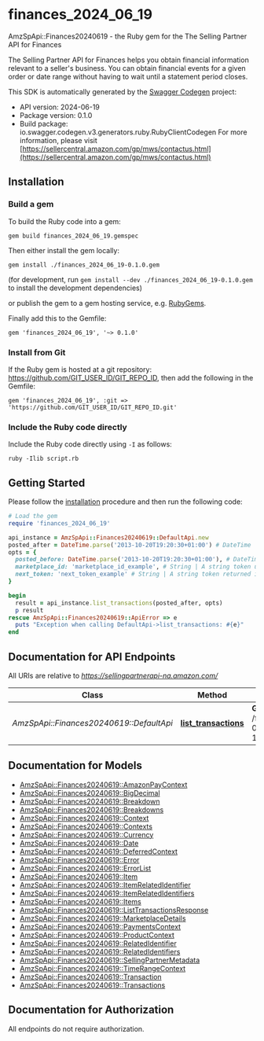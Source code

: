 # finances_2024_06_19

AmzSpApi::Finances20240619 - the Ruby gem for the The Selling Partner API for Finances

The Selling Partner API for Finances helps you obtain financial information relevant to a seller's business. You can obtain financial events for a given order or date range without having to wait until a statement period closes.

This SDK is automatically generated by the [Swagger Codegen](https://github.com/swagger-api/swagger-codegen) project:

- API version: 2024-06-19
- Package version: 0.1.0
- Build package: io.swagger.codegen.v3.generators.ruby.RubyClientCodegen
For more information, please visit [https://sellercentral.amazon.com/gp/mws/contactus.html](https://sellercentral.amazon.com/gp/mws/contactus.html)

## Installation

### Build a gem

To build the Ruby code into a gem:

```shell
gem build finances_2024_06_19.gemspec
```

Then either install the gem locally:

```shell
gem install ./finances_2024_06_19-0.1.0.gem
```
(for development, run `gem install --dev ./finances_2024_06_19-0.1.0.gem` to install the development dependencies)

or publish the gem to a gem hosting service, e.g. [RubyGems](https://rubygems.org/).

Finally add this to the Gemfile:

    gem 'finances_2024_06_19', '~> 0.1.0'

### Install from Git

If the Ruby gem is hosted at a git repository: https://github.com/GIT_USER_ID/GIT_REPO_ID, then add the following in the Gemfile:

    gem 'finances_2024_06_19', :git => 'https://github.com/GIT_USER_ID/GIT_REPO_ID.git'

### Include the Ruby code directly

Include the Ruby code directly using `-I` as follows:

```shell
ruby -Ilib script.rb
```

## Getting Started

Please follow the [installation](#installation) procedure and then run the following code:
```ruby
# Load the gem
require 'finances_2024_06_19'

api_instance = AmzSpApi::Finances20240619::DefaultApi.new
posted_after = DateTime.parse('2013-10-20T19:20:30+01:00') # DateTime | A date used for selecting transactions posted after (or at) a specified time. The date-time must be no later than two minutes before the request was submitted, in ISO 8601 date time format.
opts = { 
  posted_before: DateTime.parse('2013-10-20T19:20:30+01:00'), # DateTime | A date used for selecting transactions posted before (but not at) a specified time. The date-time must be later than PostedAfter and no later than two minutes before the request was submitted, in ISO 8601 date time format. If PostedAfter and PostedBefore are more than 180 days apart, no transactions are returned. You must specify the PostedAfter parameter if you specify the PostedBefore parameter. Default: Now minus two minutes.
  marketplace_id: 'marketplace_id_example', # String | A string token used to select Marketplace ID.
  next_token: 'next_token_example' # String | A string token returned in the response of your previous request.
}

begin
  result = api_instance.list_transactions(posted_after, opts)
  p result
rescue AmzSpApi::Finances20240619::ApiError => e
  puts "Exception when calling DefaultApi->list_transactions: #{e}"
end
```

## Documentation for API Endpoints

All URIs are relative to *https://sellingpartnerapi-na.amazon.com/*

Class | Method | HTTP request | Description
------------ | ------------- | ------------- | -------------
*AmzSpApi::Finances20240619::DefaultApi* | [**list_transactions**](docs/DefaultApi.md#list_transactions) | **GET** /finances/2024-06-19/transactions | 

## Documentation for Models

 - [AmzSpApi::Finances20240619::AmazonPayContext](docs/AmazonPayContext.md)
 - [AmzSpApi::Finances20240619::BigDecimal](docs/BigDecimal.md)
 - [AmzSpApi::Finances20240619::Breakdown](docs/Breakdown.md)
 - [AmzSpApi::Finances20240619::Breakdowns](docs/Breakdowns.md)
 - [AmzSpApi::Finances20240619::Context](docs/Context.md)
 - [AmzSpApi::Finances20240619::Contexts](docs/Contexts.md)
 - [AmzSpApi::Finances20240619::Currency](docs/Currency.md)
 - [AmzSpApi::Finances20240619::Date](docs/Date.md)
 - [AmzSpApi::Finances20240619::DeferredContext](docs/DeferredContext.md)
 - [AmzSpApi::Finances20240619::Error](docs/Error.md)
 - [AmzSpApi::Finances20240619::ErrorList](docs/ErrorList.md)
 - [AmzSpApi::Finances20240619::Item](docs/Item.md)
 - [AmzSpApi::Finances20240619::ItemRelatedIdentifier](docs/ItemRelatedIdentifier.md)
 - [AmzSpApi::Finances20240619::ItemRelatedIdentifiers](docs/ItemRelatedIdentifiers.md)
 - [AmzSpApi::Finances20240619::Items](docs/Items.md)
 - [AmzSpApi::Finances20240619::ListTransactionsResponse](docs/ListTransactionsResponse.md)
 - [AmzSpApi::Finances20240619::MarketplaceDetails](docs/MarketplaceDetails.md)
 - [AmzSpApi::Finances20240619::PaymentsContext](docs/PaymentsContext.md)
 - [AmzSpApi::Finances20240619::ProductContext](docs/ProductContext.md)
 - [AmzSpApi::Finances20240619::RelatedIdentifier](docs/RelatedIdentifier.md)
 - [AmzSpApi::Finances20240619::RelatedIdentifiers](docs/RelatedIdentifiers.md)
 - [AmzSpApi::Finances20240619::SellingPartnerMetadata](docs/SellingPartnerMetadata.md)
 - [AmzSpApi::Finances20240619::TimeRangeContext](docs/TimeRangeContext.md)
 - [AmzSpApi::Finances20240619::Transaction](docs/Transaction.md)
 - [AmzSpApi::Finances20240619::Transactions](docs/Transactions.md)

## Documentation for Authorization

 All endpoints do not require authorization.

